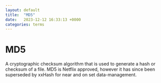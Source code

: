 ```yaml
---
layout: default
title:  "MD5"
date:   2023-12-12 16:33:13 +0000
categories: terms
---
```


# MD5

A cryptographic checksum algorithm that is used to generate a hash or checksum of a file. MD5 is Netflix approved, however it has since been superseded by xxHash for near and on set data-management.
